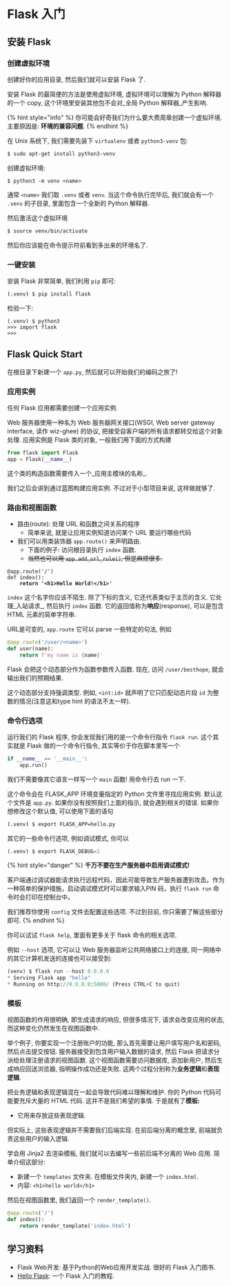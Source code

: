 # Flask 入门

## 安装 Flask

### 创建虚拟环境

创建好你的应用目录, 然后我们就可以安装 Flask 了.

安装 Flask 的最简便的方法是使用虚拟环境, 虚拟环境可以理解为 Python 解释器的一个 copy, 这个环境里安装其他包不会对_全局 Python 解释器_产生影响.

{% hint style="info" %}
你可能会好奇我们为什么要大费周章创建一个虚拟环境. 主要原因是: **环境的兼容问题**.
{% endhint %}

在 Unix 系统下, 我们需要先装下 `virtualenv` 或者 `python3-venv` 包:

```bash
$ sudo apt-get install python3-venv
```

创建虚拟环境:

```
$ python3 -m venv <name>
```

通常 `<name>` 我们取 `.venv` 或者 `venv`. 当这个命令执行完毕后, 我们就会有一个 `.venv` 的子目录, 里面包含一个全新的 Python 解释器.

然后激活这个虚拟环境

```bash
$ source venv/bin/activate
```

然后你应该能在命令提示符前看到多出来的环境名了.

### 一键安装

安装 Flask 非常简单, 我们利用 `pip` 即可:

```bash
(.venv) $ pip install flask
```

检验一下:

```
(.venv) $ python3
>>> import flask
>>>
```

## Flask Quick Start

在根目录下新建一个 `app.py`, 然后就可以开始我们的编码之旅了!

### 应用实例

任何 Flask 应用都需要创建一个应用实例.

Web 服务器使用一种名为 Web 服务器网关接口(WSGI, Web server gateway interface, 读作 wiz-ghee) 的协议, 把接受自客户端的所有请求都转交给这个对象处理. 应用实例是 Flask 类的对象, 一般我们用下面的方式构建

```python
from flask import Flask
app = Flask(__name__)
```

这个类的构造函数需要传入一个_应用主模块的名称_.

我们之后会讲到通过蓝图构建应用实例. 不过对于小型项目来说, 这样做就够了.

### 路由和视图函数

* 路由(route): 处理 URL 和函数之间关系的程序
  * 简单来说, 就是让应用实例知道访问某个 URL 要运行哪些代码
* 我们可以用类装饰器 `app.route()` 来声明路由.
  * 下面的例子: 访问根目录执行 `index` 函数.
  * ~~当然也可以用 `app.add_url_rule()`, 但是麻烦很多.~~

<pre class="language-python"><code class="lang-python">@app.route('/')
def index():
<strong>    return '&#x3C;h1>Hello World!&#x3C;/h1>'
</strong></code></pre>

`index` 这个名字你应该不陌生. 除了下标的含义, 它还代表类似于主页的含义. 它处理_入站请求_, 然后执行 `index` 函数. 它的返回值称为**响应**(response), 可以是包含 HTML 元素的简单字符串.

URL是可变的, `app.route` 它可以 parse 一些特定的句法, 例如

```python
@app.route('/user/<name>')
def user(name):
    return f'my name is {name}'
```

Flask 会把这个动态部分作为函数参数传入函数. 现在, 访问 `/user/besthope`, 就会输出我们的预期结果.

这个动态部分支持强调类型. 例如, `<int:id>` 就声明了它只匹配动态片段 `id` 为整数的情况(注意这和type hint 的语法不太一样).

### 命令行选项

运行我们的 Flask 程序, 你会发现我们用的是一个命令行指令 `flask run`. 这个其实就是 Flask 做的一个命令行指令, 其实等价于你在脚本里写一个

```python
if __name__ == '__main__':
    app.run()
```

我们不需要像其它语言一样写一个 `main` 函数! 用命令行去 run 一下.

这个命令会在 FLASK\_APP 环境变量指定的 Python 文件里寻找应用实例. 默认这个文件是 `app.py`. 如果你没有按照我们上面的指示, 就会遇到相关的错误. 如果你想修改这个默认值, 可以使用下面的语句

```bash
(.venv) $ export FLASK_APP=hello.py
```

其它的一些命令行选项, 例如调试模式, 你可以

```python
(.venv) $ export FLASK_DEBUG=1
```

{% hint style="danger" %}
**千万不要在生产服务器中启用调试模式!**

客户端通过调试器能请求执行远程代码，因此可能导致生产服务器遭到攻击。作为一种简单的保护措施，启动调试模式时可以要求输入PIN 码，执行 `flask run` 命令时会打印在控制台中。

我们推荐你使用 `config` 文件去配置这些选项. 不过到目前, 你只需要了解这些部分即可.
{% endhint %}

你可以试试 `flask help`, 里面有更多关于 flask 命令的相关选项.

例如 `--host` 选项, 它可以让 Web 服务器监听公共网络接口上的连接, 同一网络中的其它计算机发送的连接也可以接受到:

```python
(venv) $ flask run --host 0.0.0.0
* Serving Flask app "hello"
* Running on http://0.0.0.0:5000/ (Press CTRL+C to quit)
```

### 模板

视图函数的作用很明确, 即生成请求的响应, 但很多情况下, 请求会改变应用的状态, 而这种变化仍然发生在视图函数中.

举个例子, 你要实现一个注册账户的功能, 那么首先需要让用户填写用户名和密码, 然后点击提交按钮. 服务器接受到包含用户输入数据的请求, 然后 Flask 把请求分派给处理注册请求的视图函数. 这个视图函数需要访问数据库, 添加新用户, 然后生成响应回送浏览器, 指明操作成功还是失败. 这两个过程分别称为**业务逻辑**和**表现逻辑**.

把业务逻辑和表现逻辑混在一起会导致代码难以理解和维护. 你的 Python 代码可能要充斥大量的 HTML 代码. 这并不是我们希望的事情. 于是就有了**模板:**

* 它用来存放这些表现逻辑.

但实际上, 这些表现逻辑并不需要我们后端实现. 在前后端分离的概念里, 前端就负责这些用户的输入逻辑.

学会用 Jinja2 去渲染模板, 我们就可以去编写一些前后端不分离的 Web 应用. 简单介绍这部分:

* 新建一个 `templates` 文件夹. 在模板文件夹内, 新建一个 `index.html`.
* 内容: `<h1>hello world</h1>`

然后在视图函数里, 我们返回一个 `render_template()`.

```python
@app.route('/')
def index():
    return render_template('index.html')
```

## 学习资料

* Flask Web开发: 基于Python的Web应用开发实战. 很好的 Flask 入门图书.
* [Hello Flask](https://tutorial.helloflask.com/hello/): 一个 Flask 入门的教程.
